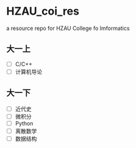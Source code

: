 # HZAU_coi_res
a resource repo for HZAU College fo Imformatics

## 大一上
- [ ] C/C++
- [ ] 计算机导论
## 大一下
- [ ] 近代史
- [ ] 微积分
- [ ] Python
- [ ] 离散数学
- [ ] 数据结构

